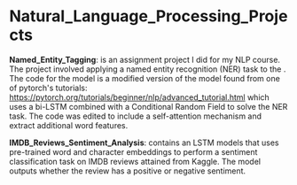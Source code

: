 # Natural_Language_Processing_Projects

**Named_Entity_Tagging**: is an assignment project I did for my NLP course. The project involved applying a named entity recognition (NER) task to the . The code for the model is a modified version of the model found from one of pytorch's tutorials: https://pytorch.org/tutorials/beginner/nlp/advanced_tutorial.html which uses a bi-LSTM combined with a Conditional Random Field to solve the NER task. The code was edited to include a self-attention mechanism and extract additional word features. 

**IMDB_Reviews_Sentiment_Analysis**: contains an LSTM models that uses pre-trained word and character embeddings to perform a sentiment classification task on IMDB reviews attained from Kaggle. The model outputs whether the review has a positive or negative sentiment. 
